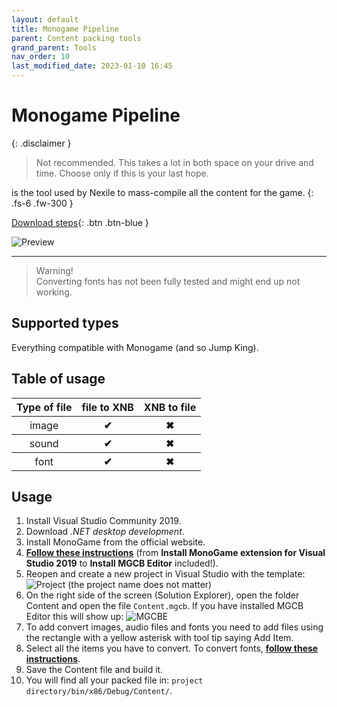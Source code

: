 ```yaml
---
layout: default
title: Monogame Pipeline
parent: Content packing tools
grand_parent: Tools
nav_order: 10
last_modified_date: 2023-01-10 16:45
---
```


# Monogame Pipeline

{: .disclaimer }
> Not recommended. This takes a lot in both space on your drive and time. Choose only if this is your last hope.

is the tool used by Nexile to mass-compile all the content for the game.
{: .fs-6 .fw-300 }
<!-- more -->

[Download steps](#usage){: .btn .btn-blue }

![Preview](https://docs.monogame.net/images/MGCB-editor.png)

---

> Warning!
    <br>Converting fonts has not been fully tested and might end up not working.

## Supported types
Everything compatible with Monogame (and so Jump King).

## Table of usage
<table>
    <thead>
        <tr>
            <th>Type of file</th>
            <th>file to XNB</th>
            <th>XNB to file</th>
        </tr>
    </thead>
    <tbody>
        <tr>
            <th style="font-weight: normal;">image</th>
            <th class="label-green">✔</th>
            <th class="label-red">✖</th>
        </tr>
        <tr>
            <th style="font-weight: normal;">sound</th>
            <th class="label-green">✔</th>
            <th class="label-red">✖</th>
        </tr>
        <tr>
            <th style="font-weight: normal;">font</th>
            <th class="label-green">✔</th>
            <th class="label-red">✖</th>
        </tr>
    </tbody>
</table>

## Usage
1. Install Visual Studio Community 2019.
2. Download *.NET desktop development*.
3. Install MonoGame from the official website.
4. [**Follow these instructions**](https://docs.monogame.net/articles/getting_started/1_setting_up_your_development_environment_windows.html#install-monogame-extension-for-visual-studio-2019) (from __Install MonoGame extension for Visual Studio 2019__ to __Install MGCB Editor__ included!).
5. Reopen and create a new project in Visual Studio with the template: ![Project](https://docs.monogame.net/images/getting_started/vswin-mg-new-2.png) (the project name does not matter)
6. On the right side of the screen (Solution Explorer), open the folder Content and open the file `Content.mgcb`. If you have installed MGCB Editor this will show up: ![MGCBE](https://docs.monogame.net/images/MGCB-editor.png)
7. To add convert images, audio files and fonts you need to add files using the rectangle with a yellow asterisk with tool tip saying Add Item.
8. Select all the items you have to convert. To convert fonts, [__follow these instructions__](https://stackoverflow.com/questions/55045066/how-do-i-convert-a-ttf-or-other-font-to-a-xnb-xna-game-studio-font).
9. Save the Content file and build it.
10. You will find all your packed file in: `project directory/bin/x86/Debug/Content/`.